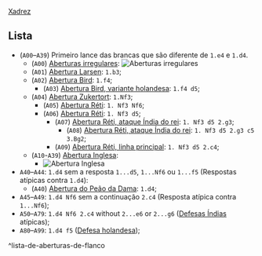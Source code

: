 [Xadrez](index/Xadrez.md)

## Lista
-  (`A00`–`A39`) Primeiro lance das brancas que são diferente de `1.e4` e `1.d4`.
	-  (`A00`) [Aberturas irregulares](Aberturas%20irregulares.md): ![Aberturas irregulares](Aberturas%20irregulares.md#^lista-de-aberturas-irregulares)
	-  (`A01`) [Abertura Larsen](Abertura%20Larsen): `1.b3`;
	-  (`A02`) [Abertura Bird](Bird.md): `1.f4`;
		-  (`A03`) [Abertura Bird, variante holandesa](Bird.md#variante%20Holandesa): `1.f4 d5`;
	-  (`A04`) [Abertura Zukertort](_insight/Abertura%20Réti.md): `1.Nf3`;
		-  (`A05`) [Abertura Réti](_insight/Abertura%20Réti.md): `1. Nf3 Nf6`;
		-  (`A06`) [Abertura Réti](_insight/Abertura%20Réti.md): `1. Nf3 d5`;
			-  (`A07`) [Abertura Réti, ataque Índia do rei](_insight/Abertura%20Réti.md): `1. Nf3 d5 2.g3`;
				-  (`A08`) [Abertura Réti, ataque Índia do rei](_insight/Abertura%20Réti.md): `1. Nf3 d5 2.g3 c5 3.Bg2`;
			-  (`A09`) [Abertura Réti, linha principal](_insight/Abertura%20Réti.md): `1. Nf3 d5 2.c4`;
	-  (`A10`-`A39`) [Abertura Inglesa](Abertura%20Inglesa.md):
		-  ![Abertura Inglesa](Abertura%20Inglesa.md#^lista-de-linhas-documentados-da-abertura-inglesa)
- `A40`–`A44`: `1.d4` sem a resposta `1...d5`, `1...Nf6` ou `1...f5` (Respostas atípicas contra `1.d4`):
	-  (`A40`) [Abertura do Peão da Dama](Abertura%20do%20Peão%20da%20Dama.md): `1.d4`;
- `A45`–`A49`: `1.d4 Nf6` sem a continuação `2.c4` (Resposta atípica contra `1...Nf6`);
- `A50`–`A79`: `1.d4 Nf6 2.c4` without `2...e6` or `2...g6` ([Defesas Índias](Defesas%20Índias) atípicas);
- `A80`–`A99`: `1.d4 f5` ([Defesa holandesa](Defesa%20holandesa));

^lista-de-aberturas-de-flanco